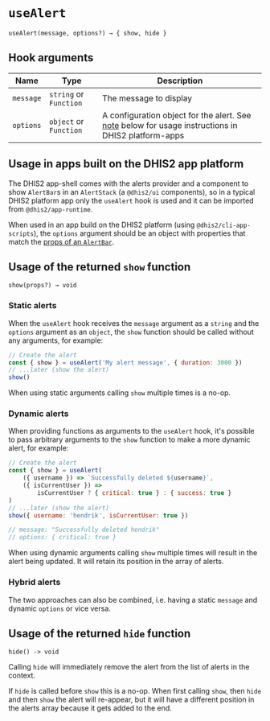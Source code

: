 # `useAlert`

`useAlert(message, options?) → { show, hide }`

## Hook arguments

| Name      | Type                   | Description                                                                                                 |
| --------- | ---------------------- | ----------------------------------------------------------------------------------------------------------- |
| `message` | `string` or `Function` | The message to display                                                                                      |
| `options` | `object` or `Function` | A configuration object for the alert. See [note](#note) below for usage instructions in DHIS2 platform-apps |

## Usage in apps built on the DHIS2 app platform

The DHIS2 app-shell comes with the alerts provider and a component to show `AlertBar`s in an `AlertStack` (a `@dhis2/ui` components), so in a typical DHIS2 platform app only the `useAlert` hook is used and it can be imported from `@dhis2/app-runtime`.

When used in an app build on the DHIS2 platform (using `@dhis2/cli-app-scripts`), the `options` argument should be an object with properties that match the [props of an `AlertBar`](/docs/ui/components/alertbar#props).

## Usage of the returned `show` function

`show(props?) → void`

### Static alerts

When the `useAlert` hook receives the `message` argument as a `string` and the `options` argument as an `object`, the `show` function should be called without any arguments, for example:

```js
// Create the alert
const { show } = useAlert('My alert message', { duration: 3000 })
// ...later (show the alert)
show()
```

When using static arguments calling `show` multiple times is a no-op.

### Dynamic alerts

When providing functions as arguments to the `useAlert` hook, it's possible to pass arbitrary arguments to the `show` function to make a more dynamic alert, for example:

```js
// Create the alert
const { show } = useAlert(
    ({ username }) => `Successfully deleted ${username}`,
    ({ isCurrentUser }) =>
        isCurrentUser ? { critical: true } : { success: true }
)
// ...later (show the alert)
show({ username: 'hendrik', isCurrentUser: true })

// message: "Successfully deleted hendrik"
// options: { critical: true }
```

When using dynamic arguments calling `show` multiple times will result in the alert being updated. It will retain its position in the array of alerts.

### Hybrid alerts

The two approaches can also be combined, i.e. having a static `message` and dynamic `options` or vice versa.

## Usage of the returned `hide` function

`hide() -> void`

Calling `hide` will immediately remove the alert from the list of alerts in the context.

If `hide` is called before `show` this is a no-op. When first calling `show`, then `hide` and then `show` the alert will re-appear, but it will have a different position in the alerts array because it gets added to the end.
